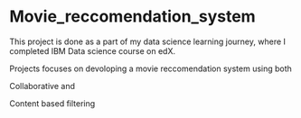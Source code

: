 # Movie_reccomendation_system
This project is done as a part of my data science learning journey,
where I completed IBM Data science course on edX. 


Projects focuses on devoloping a movie reccomendation system using both 

Collaborative and 

Content based filtering 
